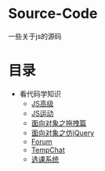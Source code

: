 # Source-Code
一些关于js的源码
# 目录
* 看代码学知识
  * [JS高级](source/JS高级)
  * [JS运动](source/JS运动)
  * [面向对象之拖拽篇](source/面向对象之拖拽)
  * [面向对象之仿jQuery](source/面向对象之仿jQuery)
  * [Forum](source/node/Forum)
  * [TempChat](source/node/TempChat)
  * [选课系统](source/node/LessonSystem)